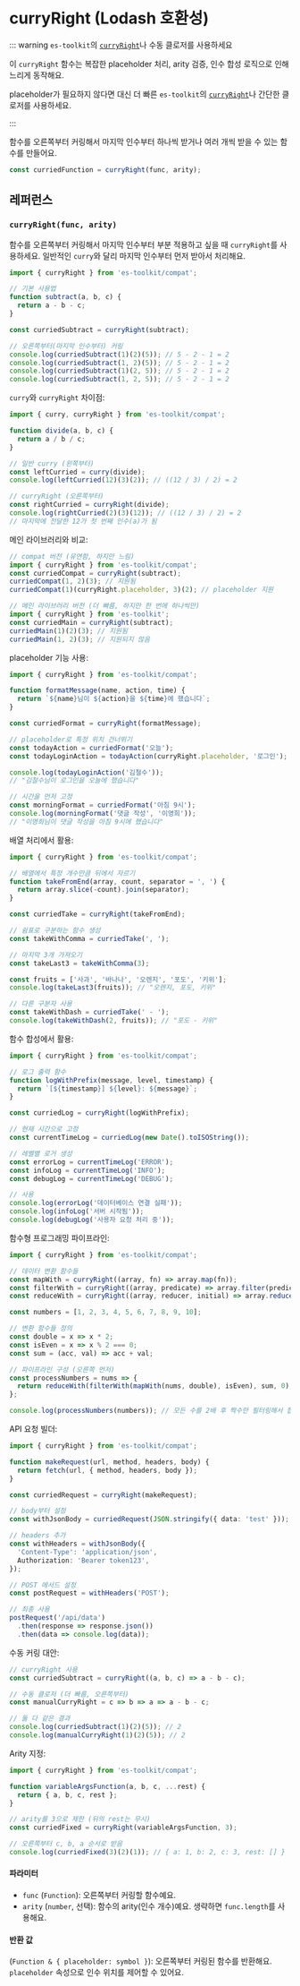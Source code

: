 # curryRight (Lodash 호환성)

::: warning `es-toolkit`의 [`curryRight`](../../function/curryRight.md)나 수동 클로저를 사용하세요

이 `curryRight` 함수는 복잡한 placeholder 처리, arity 검증, 인수 합성 로직으로 인해 느리게 동작해요.

placeholder가 필요하지 않다면 대신 더 빠른 `es-toolkit`의 [`curryRight`](../../function/curryRight.md)나 간단한 클로저를 사용하세요.

:::

함수를 오른쪽부터 커링해서 마지막 인수부터 하나씩 받거나 여러 개씩 받을 수 있는 함수를 만들어요.

```typescript
const curriedFunction = curryRight(func, arity);
```

## 레퍼런스

### `curryRight(func, arity)`

함수를 오른쪽부터 커링해서 마지막 인수부터 부분 적용하고 싶을 때 `curryRight`를 사용하세요. 일반적인 `curry`와 달리 마지막 인수부터 먼저 받아서 처리해요.

```typescript
import { curryRight } from 'es-toolkit/compat';

// 기본 사용법
function subtract(a, b, c) {
  return a - b - c;
}

const curriedSubtract = curryRight(subtract);

// 오른쪽부터(마지막 인수부터) 커링
console.log(curriedSubtract(1)(2)(5)); // 5 - 2 - 1 = 2
console.log(curriedSubtract(1, 2)(5)); // 5 - 2 - 1 = 2
console.log(curriedSubtract(1)(2, 5)); // 5 - 2 - 1 = 2
console.log(curriedSubtract(1, 2, 5)); // 5 - 2 - 1 = 2
```

`curry`와 `curryRight` 차이점:

```typescript
import { curry, curryRight } from 'es-toolkit/compat';

function divide(a, b, c) {
  return a / b / c;
}

// 일반 curry (왼쪽부터)
const leftCurried = curry(divide);
console.log(leftCurried(12)(3)(2)); // ((12 / 3) / 2) = 2

// curryRight (오른쪽부터)
const rightCurried = curryRight(divide);
console.log(rightCurried(2)(3)(12)); // ((12 / 3) / 2) = 2
// 마지막에 전달한 12가 첫 번째 인수(a)가 됨
```

메인 라이브러리와 비교:

```typescript
// compat 버전 (유연함, 하지만 느림)
import { curryRight } from 'es-toolkit/compat';
const curriedCompat = curryRight(subtract);
curriedCompat(1, 2)(3); // 지원됨
curriedCompat(1)(curryRight.placeholder, 3)(2); // placeholder 지원

// 메인 라이브러리 버전 (더 빠름, 하지만 한 번에 하나씩만)
import { curryRight } from 'es-toolkit';
const curriedMain = curryRight(subtract);
curriedMain(1)(2)(3); // 지원됨
curriedMain(1, 2)(3); // 지원되지 않음
```

placeholder 기능 사용:

```typescript
import { curryRight } from 'es-toolkit/compat';

function formatMessage(name, action, time) {
  return `${name}님이 ${action}을 ${time}에 했습니다`;
}

const curriedFormat = curryRight(formatMessage);

// placeholder로 특정 위치 건너뛰기
const todayAction = curriedFormat('오늘');
const todayLoginAction = todayAction(curryRight.placeholder, '로그인');

console.log(todayLoginAction('김철수'));
// "김철수님이 로그인을 오늘에 했습니다"

// 시간을 먼저 고정
const morningFormat = curriedFormat('아침 9시');
console.log(morningFormat('댓글 작성', '이영희'));
// "이영희님이 댓글 작성을 아침 9시에 했습니다"
```

배열 처리에서 활용:

```typescript
import { curryRight } from 'es-toolkit/compat';

// 배열에서 특정 개수만큼 뒤에서 자르기
function takeFromEnd(array, count, separator = ', ') {
  return array.slice(-count).join(separator);
}

const curriedTake = curryRight(takeFromEnd);

// 쉼표로 구분하는 함수 생성
const takeWithComma = curriedTake(', ');

// 마지막 3개 가져오기
const takeLast3 = takeWithComma(3);

const fruits = ['사과', '바나나', '오렌지', '포도', '키위'];
console.log(takeLast3(fruits)); // "오렌지, 포도, 키위"

// 다른 구분자 사용
const takeWithDash = curriedTake(' - ');
console.log(takeWithDash(2, fruits)); // "포도 - 키위"
```

함수 합성에서 활용:

```typescript
import { curryRight } from 'es-toolkit/compat';

// 로그 출력 함수
function logWithPrefix(message, level, timestamp) {
  return `[${timestamp}] ${level}: ${message}`;
}

const curriedLog = curryRight(logWithPrefix);

// 현재 시간으로 고정
const currentTimeLog = curriedLog(new Date().toISOString());

// 레벨별 로거 생성
const errorLog = currentTimeLog('ERROR');
const infoLog = currentTimeLog('INFO');
const debugLog = currentTimeLog('DEBUG');

// 사용
console.log(errorLog('데이터베이스 연결 실패'));
console.log(infoLog('서버 시작됨'));
console.log(debugLog('사용자 요청 처리 중'));
```

함수형 프로그래밍 파이프라인:

```typescript
import { curryRight } from 'es-toolkit/compat';

// 데이터 변환 함수들
const mapWith = curryRight((array, fn) => array.map(fn));
const filterWith = curryRight((array, predicate) => array.filter(predicate));
const reduceWith = curryRight((array, reducer, initial) => array.reduce(reducer, initial));

const numbers = [1, 2, 3, 4, 5, 6, 7, 8, 9, 10];

// 변환 함수들 정의
const double = x => x * 2;
const isEven = x => x % 2 === 0;
const sum = (acc, val) => acc + val;

// 파이프라인 구성 (오른쪽 먼저)
const processNumbers = nums => {
  return reduceWith(filterWith(mapWith(nums, double), isEven), sum, 0);
};

console.log(processNumbers(numbers)); // 모든 수를 2배 후 짝수만 필터링해서 합계
```

API 요청 빌더:

```typescript
import { curryRight } from 'es-toolkit/compat';

function makeRequest(url, method, headers, body) {
  return fetch(url, { method, headers, body });
}

const curriedRequest = curryRight(makeRequest);

// body부터 설정
const withJsonBody = curriedRequest(JSON.stringify({ data: 'test' }));

// headers 추가
const withHeaders = withJsonBody({
  'Content-Type': 'application/json',
  Authorization: 'Bearer token123',
});

// POST 메서드 설정
const postRequest = withHeaders('POST');

// 최종 사용
postRequest('/api/data')
  .then(response => response.json())
  .then(data => console.log(data));
```

수동 커링 대안:

```typescript
// curryRight 사용
const curriedSubtract = curryRight((a, b, c) => a - b - c);

// 수동 클로저 (더 빠름, 오른쪽부터)
const manualCurryRight = c => b => a => a - b - c;

// 둘 다 같은 결과
console.log(curriedSubtract(1)(2)(5)); // 2
console.log(manualCurryRight(1)(2)(5)); // 2
```

Arity 지정:

```typescript
import { curryRight } from 'es-toolkit/compat';

function variableArgsFunction(a, b, c, ...rest) {
  return { a, b, c, rest };
}

// arity를 3으로 제한 (뒤의 rest는 무시)
const curriedFixed = curryRight(variableArgsFunction, 3);

// 오른쪽부터 c, b, a 순서로 받음
console.log(curriedFixed(3)(2)(1)); // { a: 1, b: 2, c: 3, rest: [] }
```

#### 파라미터

- `func` (`Function`): 오른쪽부터 커링할 함수예요.
- `arity` (`number`, 선택): 함수의 arity(인수 개수)예요. 생략하면 `func.length`를 사용해요.

#### 반환 값

(`Function & { placeholder: symbol }`): 오른쪽부터 커링된 함수를 반환해요. `placeholder` 속성으로 인수 위치를 제어할 수 있어요.
